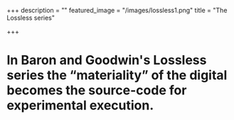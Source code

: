 +++
description = ""
featured_image = "/images/lossless1.png"
title = "The Lossless series"

+++
# In Baron and Goodwin's Lossless series the “materiality” of the digital becomes the source-code for experimental execution.